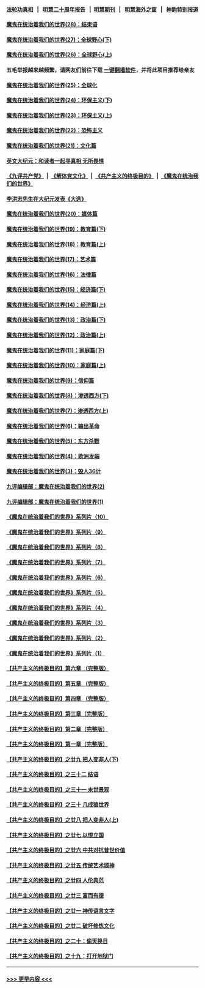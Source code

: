 #### [法轮功真相](https://github.com/gfw-breaker/truth/blob/master/README.md?t=0) &nbsp;&nbsp;|&nbsp;&nbsp; [明慧二十周年报告](https://github.com/gfw-breaker/mh-reports/blob/master/README.md?t=0) &nbsp;&nbsp;|&nbsp;&nbsp;[明慧期刊](https://github.com/gfw-breaker/mh-qikan) &nbsp;&nbsp;|&nbsp;&nbsp; [明慧海外之窗](https://github.com/gfw-breaker/mh-news/blob/master/README.md?t=0) &nbsp;&nbsp;|&nbsp;&nbsp; [神韵特别报道](https://github.com/gfw-breaker/mh-news/blob/master/shenyun.md?t=0)
#### [魔鬼在统治着我们的世界(28)：结束语](../pages/nsc422/n10936246.md?t=06110554) 
#### [魔鬼在统治着我们的世界(27)：全球野心(下)](../pages/nsc422/n10928319.md?t=06110554) 
#### [魔鬼在统治着我们的世界(26)：全球野心(上)](../pages/nsc422/n10900318.md?t=06110554) 
#### 五毛举报越来越频繁，请网友们前往下载 [一键翻墙软件](https://github.com/gfw-breaker/ssr-accounts)，并将此项目推荐给亲友
#### [魔鬼在统治着我们的世界(25)：全球化](../pages/nsc422/n10788205.md?t=06110554) 
#### [魔鬼在统治着我们的世界(24)：环保主义(下)](../pages/nsc422/n10695307.md?t=06110554) 
#### [魔鬼在统治着我们的世界(23)：环保主义(上)](../pages/nsc422/n10688613.md?t=06110554) 
#### [魔鬼在统治着我们的世界(22)：恐怖主义](../pages/nsc422/n10614727.md?t=06110554) 
#### [魔鬼在统治着我们的世界(21)：文化篇](../pages/nsc422/n10597706.md?t=06110554) 
#### [英文大纪元：和读者一起寻真相 无所畏惧](../pages/nsc422/n12542027.md?t=06110554) 
#### [《九评共产党》](https://github.com/begood0513/9ping.md/blob/master/README.md) &nbsp;|&nbsp; [《解体党文化》](../../../../jtdwh.md/blob/master/README.md)  &nbsp;|&nbsp; [《共产主义的终极目的》](../../../../gczydzjmd.md/blob/master/README.md) &nbsp;|&nbsp; [《魔鬼在统治我们的世界》](../../../../mgztzwmdsj.md/blob/master/README.md) 
#### [李洪志先生在大纪元发表《大选》](../pages/nsc422/n12534746.md?t=06110554) 
#### [魔鬼在统治着我们的世界(20)：媒体篇](../pages/nsc422/n10586579.md?t=06110554) 
#### [魔鬼在统治着我们的世界(19)：教育篇(下)](../pages/nsc422/n10564808.md?t=06110554) 
#### [魔鬼在统治着我们的世界(18)：教育篇(上)](../pages/nsc422/n10526970.md?t=06110554) 
#### [魔鬼在统治着我们的世界(17)：艺术篇](../pages/nsc422/n10499093.md?t=06110554) 
#### [魔鬼在统治着我们的世界(16)：法律篇](../pages/nsc422/n10485969.md?t=06110554) 
#### [魔鬼在统治着我们的世界(15)：经济篇(下)](../pages/nsc422/n10469975.md?t=06110554) 
#### [魔鬼在统治着我们的世界(14)：经济篇(上)](../pages/nsc422/n10457370.md?t=06110554) 
#### [魔鬼在统治着我们的世界(13)：政治篇(下)](../pages/nsc422/n10448270.md?t=06110554) 
#### [魔鬼在统治着我们的世界(12)：政治篇(上)](../pages/nsc422/n10444576.md?t=06110554) 
#### [魔鬼在统治着我们的世界(11)：家庭篇(下)](../pages/nsc422/n10440961.md?t=06110554) 
#### [魔鬼在统治着我们的世界(10)：家庭篇(上)](../pages/nsc422/n10435448.md?t=06110554) 
#### [魔鬼在统治着我们的世界(9)：信仰篇](../pages/nsc422/n10432159.md?t=06110554) 
#### [魔鬼在统治着我们的世界(8)：渗透西方(下)](../pages/nsc422/n10429603.md?t=06110554) 
#### [魔鬼在统治着我们的世界(7)：渗透西方(上)](../pages/nsc422/n10426013.md?t=06110554) 
#### [魔鬼在统治着我们的世界(6)：输出革命](../pages/nsc422/n10421536.md?t=06110554) 
#### [魔鬼在统治着我们的世界(5)：东方杀戮](../pages/nsc422/n10417707.md?t=06110554) 
#### [魔鬼在统治着我们的世界(4)：欧洲发端](../pages/nsc422/n10414890.md?t=06110554) 
#### [魔鬼在统治着我们的世界(3)：毁人36计](../pages/nsc422/n10411583.md?t=06110554) 
#### [九评编辑部：魔鬼在统治着我们的世界(2)](../pages/nsc422/n10410036.md?t=06110554) 
#### [九评编辑部：魔鬼在统治着我们的世界(1)](../pages/nsc422/n10406825.md?t=06110554) 
#### [《魔鬼在统治着我们的世界》系列片（10）](../pages/nsc422/n12292670.md?t=06110554) 
#### [《魔鬼在统治着我们的世界》系列片（9）](../pages/nsc422/n12290859.md?t=06110554) 
#### [《魔鬼在统治着我们的世界》系列片（8）](../pages/nsc422/n12287445.md?t=06110554) 
#### [《魔鬼在统治着我们的世界》系列片（7）](../pages/nsc422/n12283425.md?t=06110554) 
#### [《魔鬼在统治着我们的世界》系列片（6）](../pages/nsc422/n12282314.md?t=06110554) 
#### [《魔鬼在统治着我们的世界》系列片（5）](../pages/nsc422/n12281419.md?t=06110554) 
#### [《魔鬼在统治着我们的世界》系列片（4）](../pages/nsc422/n12274024.md?t=06110554) 
#### [《魔鬼在统治着我们的世界》系列片（3）](../pages/nsc422/n12271322.md?t=06110554) 
#### [《魔鬼在统治着我们的世界》系列片（2）](../pages/nsc422/n12269049.md?t=06110554) 
#### [《魔鬼在统治着我们的世界》系列片（1）](../pages/nsc422/n12267575.md?t=06110554) 
#### [【共产主义的终极目的】第六章 （完整版）](../pages/nsc422/n11428913.md?t=06110554) 
#### [【共产主义的终极目的】第五章 （完整版）](../pages/nsc422/n11428912.md?t=06110554) 
#### [【共产主义的终极目的】第四章 （完整版）](../pages/nsc422/n11428907.md?t=06110554) 
#### [【共产主义的终极目的】第三章（完整版）](../pages/nsc422/n11428848.md?t=06110554) 
#### [【共产主义的终极目的】第二章（完整版）](../pages/nsc422/n11428831.md?t=06110554) 
#### [【共产主义的终极目的】第一章（完整版）](../pages/nsc422/n11417651.md?t=06110554) 
#### [【共产主义的终极目的】之廿九 把人变非人(下)](../pages/nsc422/n11344140.md?t=06110554) 
#### [【共产主义的终极目的】之三十二 结语](../pages/nsc422/n11360535.md?t=06110554) 
#### [【共产主义的终极目的】之三十一 末世景观](../pages/nsc422/n11351129.md?t=06110554) 
#### [【共产主义的终极目的】之三十 几成狼世界](../pages/nsc422/n11348280.md?t=06110554) 
#### [【共产主义的终极目的】之廿八 把人变非人(上)](../pages/nsc422/n11340492.md?t=06110554) 
#### [【共产主义的终极目的】之廿七 以恨立国](../pages/nsc422/n11336944.md?t=06110554) 
#### [【共产主义的终极目的】之廿六 中共对抗普世价值](../pages/nsc422/n11324785.md?t=06110554) 
#### [【共产主义的终极目的】之廿五 传统艺术颂神](../pages/nsc422/n11296396.md?t=06110554) 
#### [【共产主义的终极目的】之廿四 人伦典范](../pages/nsc422/n11296397.md?t=06110554) 
#### [【共产主义的终极目的】之廿三 富而有德](../pages/nsc422/n11283598.md?t=06110554) 
#### [【共产主义的终极目的】之廿一 神传语言文字](../pages/nsc422/n11263265.md?t=06110554) 
#### [【共产主义的终极目的】之廿二 破坏修炼文化](../pages/nsc422/n11245728.md?t=06110554) 
#### [【共产主义的终极目的】之二十：偷天换日](../pages/nsc422/n11238846.md?t=06110554) 
#### [【共产主义的终极目的】之十九：打开地狱门](../pages/nsc422/n11206376.md?t=06110554) 

----
#### [ >>> 更早内容 <<< ](../indexes/nsc422-earlier.md)
